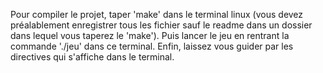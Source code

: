 Pour compiler le projet, taper 'make' dans le terminal linux (vous devez préalablement enregistrer tous les fichier sauf le readme dans un dossier dans lequel vous taperez le 'make').
Puis lancer le jeu en rentrant la commande './jeu' dans ce terminal.
Enfin, laissez vous guider par les directives qui s'affiche dans le terminal.
